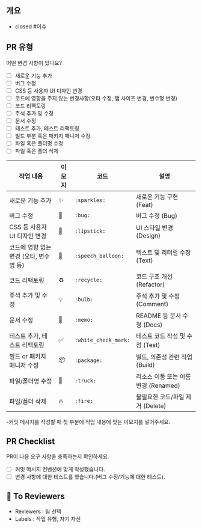 ## 개요
<!---- 자신이 완료한 이슈를 닫아주세요 -->
- closed #이슈
<!---- 변경 사항 및 관련 이슈에 대해 간단하게 작성해주세요. 어떻게보다 무엇을 왜 수정했는지 설명해주세요. -->

<!---- Resolves: #(Isuue Number) -->

## PR 유형
어떤 변경 사항이 있나요?

- [ ] 새로운 기능 추가
- [ ] 버그 수정
- [ ] CSS 등 사용자 UI 디자인 변경
- [ ] 코드에 영향을 주지 않는 변경사항(오타 수정, 탭 사이즈 변경, 변수명 변경)
- [ ] 코드 리팩토링
- [ ] 주석 추가 및 수정
- [ ] 문서 수정
- [ ] 테스트 추가, 테스트 리팩토링
- [ ] 빌드 부분 혹은 패키지 매니저 수정
- [ ] 파일 혹은 폴더명 수정
- [ ] 파일 혹은 폴더 삭제

| 작업 내용                    | 이모지 | 코드                   | 설명                        |
| ------------------------ | --- | -------------------- | ------------------------- |
| 새로운 기능 추가                | ✨   | `:sparkles:`         | 새로운 기능 구현 (Feat)          |
| 버그 수정                    | 🐛  | `:bug:`              | 버그 수정 (Bug)               |
| CSS 등 사용자 UI 디자인 변경      | 💄  | `:lipstick:`         | UI 스타일 변경 (Design)        |
| 코드에 영향 없는 변경 (오타, 변수명 등) | 💬  | `:speech_balloon:`   | 텍스트 및 리터럴 수정 (Text)       |
| 코드 리팩토링                  | ♻️  | `:recycle:`          | 코드 구조 개선 (Refactor)       |
| 주석 추가 및 수정               | 💡  | `:bulb:`             | 주석 추가 및 수정 (Comment)      |
| 문서 수정                    | 📝  | `:memo:`             | README 등 문서 수정 (Docs)     |
| 테스트 추가, 테스트 리팩토링         | ✅   | `:white_check_mark:` | 테스트 코드 작성 및 수정 (Test)     |
| 빌드 or 패키지 매니저 수정         | 📦  | `:package:`          | 빌드, 의존성 관련 작업 (Build)     |
| 파일/폴더명 수정                | 🚚  | `:truck:`            | 리소스 이동 또는 이름 변경 (Renamed) |
| 파일/폴더 삭제                 | 🔥  | `:fire:`             | 불필요한 코드/파일 제거 (Delete)    |

-커밋 메시지를 작성할 때 첫 부분에 작업 내용에 맞는 이모지를 넣어주세요.

## PR Checklist
PR이 다음 요구 사항을 충족하는지 확인하세요.

- [ ] 커밋 메시지 컨벤션에 맞게 작성했습니다.
- [ ] 변경 사항에 대한 테스트를 했습니다.(버그 수정/기능에 대한 테스트).

📣 **To Reviewers**
---
<!-- 전달사항 -->

- Reviewers : 팀 선택
- Labels : 작업 유형, 자기 자신